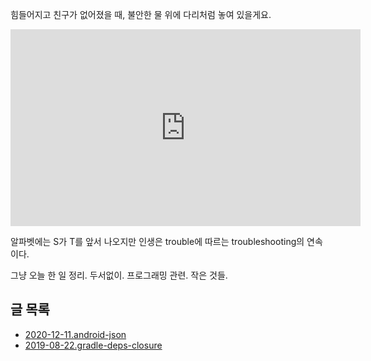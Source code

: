 힘들어지고 친구가 없어졌을 때, 불안한 물 위에 다리처럼 놓여 있을게요.

<iframe
  width="560"
  height="315"
  src="https://www.youtube.com/embed/WrcwRt6J32o"
  frameborder="0"
  allow="autoplay; encrypted-media"
  allowfullscreen>
</iframe>

알파벳에는 S가 T를 앞서 나오지만 인생은 trouble에 따르는 troubleshooting의 연속이다.

그냥 오늘 한 일 정리. 두서없이. 프로그래밍 관련. 작은 것들.

## 글 목록

* [2020-12-11.android-json](./2020-12-11.android-json/)
* [2019-08-22.gradle-deps-closure](./2019-08-22.gradle-deps-closure/)
